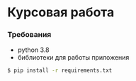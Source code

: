 # Курсовая работа
### Требования
 - python 3.8
 - библиотеки для работы приложения 
```sh
$ pip install -r requirements.txt
```
